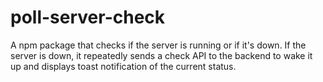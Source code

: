 # poll-server-check
A npm package that checks if the server is running or if it's down. If the server is down, it repeatedly sends a check API to the backend to wake it up and displays toast notification of the current status.
